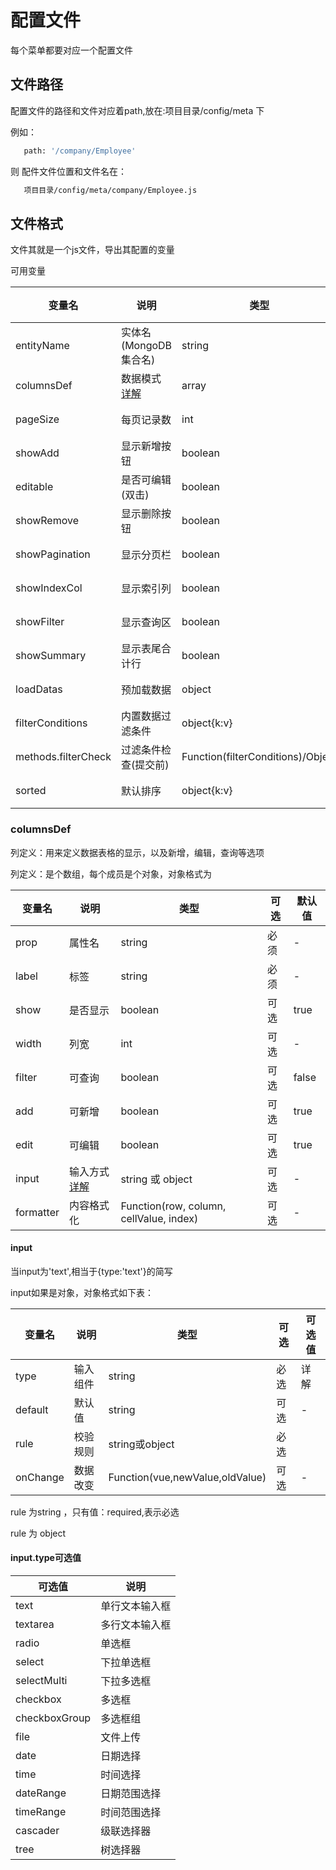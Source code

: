 # 配置文件
  
  每个菜单都要对应一个配置文件

## 文件路径
  
   配置文件的路径和文件对应着path,放在:项目目录/config/meta 下
   
   例如：
```bash
   path: '/company/Employee'
```
   则 配件文件位置和文件名在：
```bash
   项目目录/config/meta/company/Employee.js
```
## 文件格式
   文件其就是一个js文件，导出其配置的变量


可用变量

| 变量名      | 说明    | 类型  | 可选 | 默认值|
| --------   | -----   | ---- |----  |---   |
| entityName  | 实体名(MongoDB集合名)      |   string    | 必填|-|
| columnsDef | 数据模式[ 详解](/advance/metaconfig.html#columnsdef)  |   array    | 必填||-|
| pageSize | 每页记录数  |   int    | 可选|20|
| showAdd | 显示新增按钮  |   boolean    | 可选|true|
| editable | 是否可编辑(双击)  |   boolean    | 可选|true|
| showRemove | 显示删除按钮  |   boolean    | 可选|true|
| showPagination | 显示分页栏  |   boolean    | 可选|true|
| showIndexCol | 显示索引列  |   boolean    | 可选|true|
| showFilter | 显示查询区  |   boolean    | 可选|true|
| showSummary | 显示表尾合计行  |   boolean    | 可选|false|
| loadDatas | 预加载数据  |   object    | 可选|-|
| filterConditions | 内置数据过滤条件  |   object{k:v}    | 可选|-|
| methods.filterCheck | 过滤条件检查(提交前)  |   Function(filterConditions)/Object    | 可选|-|
| sorted | 默认排序  |   object{k:v}    | 可选|-|



### columnsDef 
   列定义：用来定义数据表格的显示，以及新增，编辑，查询等选项 
   
   列定义：是个数组，每个成员是个对象，对象格式为

| 变量名      | 说明    |  类型   | 可选 | 默认值|
| --------   | -----   | ----   |----  |---   |
|prop        | 属性名   | string | 必须 |-|
|label       | 标签     | string | 必须 |-|
|show        | 是否显示 | boolean | 可选 |true| 
|width       | 列宽 | int     | 可选|-|
|filter       | 可查询 | boolean     | 可选|false|
|add         | 可新增  | boolean     | 可选|true|
|edit        | 可编辑  | boolean     | 可选|true|
|input       | 输入方式 [详解](/advance/metaconfig.html#input) | string 或 object     | 可选|-|
|formatter   | 内容格式化| Function(row, column, cellValue, index)|可选|-|


#### input
 当input为'text',相当于{type:'text'}的简写

 input如果是对象，对象格式如下表：

| 变量名      | 说明    |  类型   | 可选 | 可选值|
| --------   | -----   | ----   |----  |---   |
| type       | 输入组件| string   | 必选 |详解 |
|default     | 默认值  | string  | 可选 |-|
| rule       | 校验规则 | string或object  | 必选 | |
|onChange    | 数据改变 | Function(vue,newValue,oldValue)|可选|-|


rule 为string ，只有值：required,表示必选

rule 为 object

#### input.type可选值

| 可选值      | 说明    | 
| --------   | -----   | 
| text       | 单行文本输入框   |
| textarea       | 多行文本输入框   |
| radio       | 单选框   |
| select     | 下拉单选框   |
| selectMulti     | 下拉多选框   |
| checkbox       | 多选框   |
| checkboxGroup     | 多选框组   |
| file     | 文件上传   |
| date     | 日期选择   |
| time     | 时间选择   |
| dateRange     | 日期范围选择   |
| timeRange     | 时间范围选择   |
| cascader     | 级联选择器   |
| tree     | 树选择器   |




